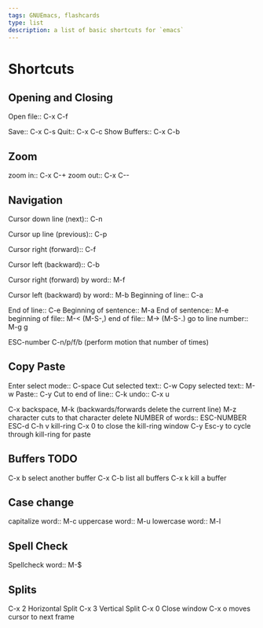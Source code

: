 ```yaml
---
tags: GNUEmacs, flashcards
type: list
description: a list of basic shortcuts for `emacs`
---
```


# Shortcuts
## Opening and Closing
Open file:: C-x C-f
<!--SR:!2023-01-04,15,270-->
Save:: C-x C-s
Quit:: C-x C-c
Show Buffers:: C-x C-b

## Zoom
zoom in:: C-x C-+
zoom out:: C-x C--

## Navigation
Cursor down line (next):: C-n
<!--SR:!2023-01-01,12,270-->
Cursor up line (previous):: C-p
<!--SR:!2022-12-24,4,273-->
Cursor right (forward):: C-f
<!--SR:!2022-12-30,10,270-->
Cursor left (backward):: C-b
<!--SR:!2023-01-03,14,270-->
Cursor right (forward) by word:: M-f
<!--SR:!2022-12-22,2,230-->
Cursor left (backward) by word:: M-b
Beginning of line:: C-a
<!--SR:!2022-12-21,1,233-->
End of line:: C-e
Beginning of sentence:: M-a
End of sentence:: M-e
beginning of file:: M-< (M-S-,)
end of file:: M-\> (M-S-.)
go to line number:: M-g g

ESC-number C-n/p/f/b (perform motion that number of times)

## Copy Paste
Enter select mode:: C-space
Cut selected text:: C-w
Copy selected text:: M-w
Paste:: C-y
Cut to end of line:: C-k
undo:: C-x u

C-x backspace, M-k (backwards/forwards delete the current line)
M-z character cuts to that character
delete NUMBER of words:: ESC-NUMBER ESC-d
C-h v kill-ring
C-x 0 to close the kill-ring window
C-y Esc-y to cycle through kill-ring for paste

## Buffers TODO
C-x b select another buffer
C-x C-b list all buffers
C-x k kill a buffer

## Case change
capitalize word:: M-c
uppercase word:: M-u
lowercase word:: M-l
<!--SR:!2022-12-23,3,253-->

## Spell Check
Spellcheck word:: M-$
<!--SR:!2022-12-29,9,247-->

## Splits
C-x 2 Horizontal Split
C-x 3 Vertical Split
C-x 0 Close window
C-x o moves cursor to next frame


